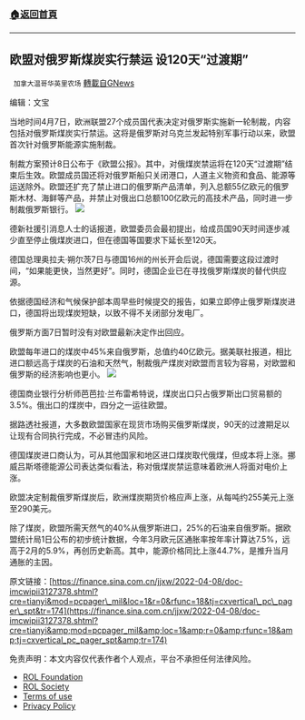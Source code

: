 ###  [:house:返回首頁](https://github.com/ourhimalayas/txt)
---


## 欧盟对俄罗斯煤炭实行禁运 设120天“过渡期”
` 加拿大温哥华英里农场` [轉載自GNews](https://gnews.org/zh-hans/2318971/)

编辑：文宝

当地时间4月7日，欧洲联盟27个成员国代表决定对俄罗斯实施新一轮制裁，内容包括对俄罗斯煤炭实行禁运。这将是俄罗斯对乌克兰发起特别军事行动以来，欧盟首次针对俄罗斯能源实施制裁。

制裁方案预计8日公布于《欧盟公报》。其中，对俄煤炭禁运将在120天“过渡期”结束后生效。欧盟成员国还将对俄罗斯船只关闭港口，人道主义物资和食品、能源等运送除外。欧盟还扩充了禁止进口的俄罗斯产品清单，列入总额55亿欧元的俄罗斯木材、海鲜等产品，并禁止对俄出口总额100亿欧元的高技术产品，同时进一步制裁俄罗斯银行。
![](https://n.sinaimg.cn/sinakd20220408s/200/w640h360/20220408/1e54-a3d3d852342a11aea52e61e737143442.jpg)


德新社援引消息人士的话报道，欧盟委员会最初提出，给成员国90天时间逐步减少直至停止俄煤炭进口，但在德国等国要求下延长至120天。

德国总理奥拉夫·朔尔茨7日与德国16州的州长开会后说，德国需要这段过渡时间，“如果能更快，当然更好”。同时，德国企业已在寻找俄罗斯煤炭的替代供应源。

依据德国经济和气候保护部本周早些时候提交的报告，如果立即停止俄罗斯煤炭进口，德国将出现煤炭短缺，以致不得不关闭部分发电厂。

俄罗斯方面7日暂时没有对欧盟最新决定作出回应。

欧盟每年进口的煤炭中45%来自俄罗斯，总值约40亿欧元。据美联社报道，相比进口额远高于煤炭的石油和天然气，制裁俄产煤炭对欧盟而言较为容易，对欧盟和俄罗斯的经济影响也更小。
![](https://n.sinaimg.cn/sinakd20220408s/292/w640h452/20220408/99bb-32e02beb2f9bb979419b08a8aecddfa8.jpg)


德国商业银行分析师芭芭拉·兰布雷希特说，煤炭出口只占俄罗斯出口贸易额的3.5%。俄出口的煤炭中，四分之一运往欧盟。

据路透社报道，大多数欧盟国家在现货市场购买俄罗斯煤炭，90天的过渡期足以让现有合同执行完成，不必冒违约风险。

德国煤炭进口商认为，可从其他国家和地区进口煤炭取代俄煤，但成本将上涨。挪威吕斯塔德能源公司表达类似看法，称对俄煤炭禁运意味着欧洲人将面对电价上涨。

欧盟决定制裁俄罗斯煤炭后，欧洲煤炭期货价格应声上涨，从每吨约255美元上涨至290美元。

除了煤炭，欧盟所需天然气的40%从俄罗斯进口，25%的石油来自俄罗斯。据欧盟统计局1日公布的初步统计数据，今年3月欧元区通胀率按年率计算达7.5%，远高于2月的5.9%，再创历史新高。其中，能源价格同比上涨44.7%，是推升当月通胀的主因。

原文链接：[https://finance.sina.com.cn/jjxw/2022-04-08/doc-imcwipii3127378.shtml?cre=tianyi&mod=pcpager\_mil&loc=1&r=0&rfunc=18&tj=cxvertical\_pc\_pager\_spt&tr=174](https://finance.sina.com.cn/jjxw/2022-04-08/doc-imcwipii3127378.shtml?cre=tianyi&amp;mod=pcpager_mil&amp;loc=1&amp;r=0&amp;rfunc=18&amp;tj=cxvertical_pc_pager_spt&amp;tr=174)

 

免责声明：本文内容仅代表作者个人观点，平台不承担任何法律风险。

- [ROL Foundation](https://rolfoundation.org/)
- [ROL Society](https://rolsociety.org/)
- [Terms of use](https://gnews.org/terms-of-use-3/)
- [Privacy Policy](https://gnews.org/privacy-policy/)
